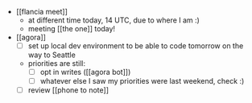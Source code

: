 - [[flancia meet]]
  - at different time today, 14 UTC, due to where I am :)
  - meeting [[the one]] today!
- [[agora]]
  - [ ] set up local dev environment to be able to code tomorrow on the way to Seattle
  - priorities are still:
    - [ ] opt in writes ([[agora bot]])
    - [ ] whatever else I saw my priorities were last weekend, check :)
  - [ ] review [[phone to note]]

